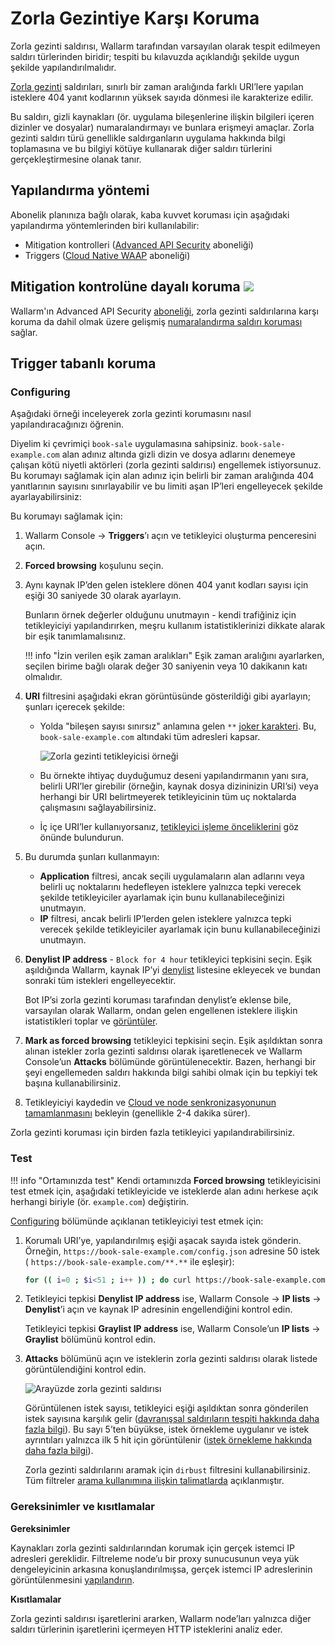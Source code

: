 # Zorla Gezintiye Karşı Koruma

Zorla gezinti saldırısı, Wallarm tarafından varsayılan olarak tespit edilmeyen saldırı türlerinden biridir; tespiti bu kılavuzda açıklandığı şekilde uygun şekilde yapılandırılmalıdır.

[Zorla gezinti](../../attacks-vulns-list.md#forced-browsing) saldırıları, sınırlı bir zaman aralığında farklı URI’lere yapılan isteklere 404 yanıt kodlarının yüksek sayıda dönmesi ile karakterize edilir.
    
Bu saldırı, gizli kaynakları (ör. uygulama bileşenlerine ilişkin bilgileri içeren dizinler ve dosyalar) numaralandırmayı ve bunlara erişmeyi amaçlar. Zorla gezinti saldırı türü genellikle saldırganların uygulama hakkında bilgi toplamasına ve bu bilgiyi kötüye kullanarak diğer saldırı türlerini gerçekleştirmesine olanak tanır.

## Yapılandırma yöntemi

Abonelik planınıza bağlı olarak, kaba kuvvet koruması için aşağıdaki yapılandırma yöntemlerinden biri kullanılabilir:

* Mitigation kontrolleri ([Advanced API Security](../../about-wallarm/subscription-plans.md#core-subscription-plans) aboneliği)
* Triggers ([Cloud Native WAAP](../../about-wallarm/subscription-plans.md#core-subscription-plans) aboneliği)

## Mitigation kontrolüne dayalı koruma <a href="../../../about-wallarm/subscription-plans/#core-subscription-plans"><img src="../../../images/api-security-tag.svg" style="border: none;"></a>

Wallarm'ın Advanced API Security [aboneliği](../../about-wallarm/subscription-plans.md#core-subscription-plans), zorla gezinti saldırılarına karşı koruma da dahil olmak üzere gelişmiş [numaralandırma saldırı koruması](../../api-protection/enumeration-attack-protection.md) sağlar.

## Trigger tabanlı koruma

### Configuring

Aşağıdaki örneği inceleyerek zorla gezinti korumasını nasıl yapılandıracağınızı öğrenin.

Diyelim ki çevrimiçi `book-sale` uygulamasına sahipsiniz. `book-sale-example.com` alan adınız altında gizli dizin ve dosya adlarını denemeye çalışan kötü niyetli aktörleri (zorla gezinti saldırısı) engellemek istiyorsunuz. Bu korumayı sağlamak için alan adınız için belirli bir zaman aralığında 404 yanıtlarının sayısını sınırlayabilir ve bu limiti aşan IP’leri engelleyecek şekilde ayarlayabilirsiniz:

Bu korumayı sağlamak için:

1. Wallarm Console → **Triggers**’ı açın ve tetikleyici oluşturma penceresini açın.
1. **Forced browsing** koşulunu seçin.
1. Aynı kaynak IP’den gelen isteklere dönen 404 yanıt kodları sayısı için eşiği 30 saniyede 30 olarak ayarlayın.

    Bunların örnek değerler olduğunu unutmayın - kendi trafiğiniz için tetikleyiciyi yapılandırırken, meşru kullanım istatistiklerinizi dikkate alarak bir eşik tanımlamalısınız.
    
    !!! info "İzin verilen eşik zaman aralıkları"
        Eşik zaman aralığını ayarlarken, seçilen birime bağlı olarak değer 30 saniyenin veya 10 dakikanın katı olmalıdır.

1. **URI** filtresini aşağıdaki ekran görüntüsünde gösterildiği gibi ayarlayın; şunları içerecek şekilde:

    * Yolda "bileşen sayısı sınırsız" anlamına gelen `**` [joker karakteri](../../user-guides/rules/rules.md#using-wildcards). Bu, `book-sale-example.com` altındaki tüm adresleri kapsar.

        ![Zorla gezinti tetikleyicisi örneği](../../images/user-guides/triggers/trigger-example5-4.8.png)

    * Bu örnekte ihtiyaç duyduğumuz deseni yapılandırmanın yanı sıra, belirli URI’ler girebilir (örneğin, kaynak dosya dizininizin URI’si) veya herhangi bir URI belirtmeyerek tetikleyicinin tüm uç noktalarda çalışmasını sağlayabilirsiniz.
    * İç içe URI’ler kullanıyorsanız, [tetikleyici işleme önceliklerini](../../user-guides/triggers/triggers.md#trigger-processing-priorities) göz önünde bulundurun.

1. Bu durumda şunları kullanmayın: 

    * **Application** filtresi, ancak seçili uygulamaların alan adlarını veya belirli uç noktalarını hedefleyen isteklere yalnızca tepki verecek şekilde tetikleyiciler ayarlamak için bunu kullanabileceğinizi unutmayın.
    * **IP** filtresi, ancak belirli IP’lerden gelen isteklere yalnızca tepki verecek şekilde tetikleyiciler ayarlamak için bunu kullanabileceğinizi unutmayın.

1. **Denylist IP address** - `Block for 4 hour` tetikleyici tepkisini seçin. Eşik aşıldığında Wallarm, kaynak IP’yi [denylist](../../user-guides/ip-lists/overview.md) listesine ekleyecek ve bundan sonraki tüm istekleri engelleyecektir.

    Bot IP’si zorla gezinti koruması tarafından denylist’e eklense bile, varsayılan olarak Wallarm, ondan gelen engellenen isteklere ilişkin istatistikleri toplar ve [görüntüler](../../user-guides/ip-lists/overview.md#requests-from-denylisted-ips).

1. **Mark as forced browsing** tetikleyici tepkisini seçin. Eşik aşıldıktan sonra alınan istekler zorla gezinti saldırısı olarak işaretlenecek ve Wallarm Console’un **Attacks** bölümünde görüntülenecektir. Bazen, herhangi bir şeyi engellemeden saldırı hakkında bilgi sahibi olmak için bu tepkiyi tek başına kullanabilirsiniz.
1. Tetikleyiciyi kaydedin ve [Cloud ve node senkronizasyonunun tamamlanmasını](../configure-cloud-node-synchronization-en.md) bekleyin (genellikle 2-4 dakika sürer).

Zorla gezinti koruması için birden fazla tetikleyici yapılandırabilirsiniz.

### Test

!!! info "Ortamınızda test"
    Kendi ortamınızda **Forced browsing** tetikleyicisini test etmek için, aşağıdaki tetikleyicide ve isteklerde alan adını herkese açık herhangi biriyle (ör. `example.com`) değiştirin.

[Configuring](#configuring) bölümünde açıklanan tetikleyiciyi test etmek için:

1. Korumalı URI’ye, yapılandırılmış eşiği aşacak sayıda istek gönderin. Örneğin, `https://book-sale-example.com/config.json` adresine 50 istek ( `https://book-sale-example.com/**.**` ile eşleşir):

    ```bash
    for (( i=0 ; $i<51 ; i++ )) ; do curl https://book-sale-example.com/config.json ; done
    ```
2. Tetikleyici tepkisi **Denylist IP address** ise, Wallarm Console → **IP lists** → **Denylist**’i açın ve kaynak IP adresinin engellendiğini kontrol edin.

    Tetikleyici tepkisi **Graylist IP address** ise, Wallarm Console’un **IP lists** → **Graylist** bölümünü kontrol edin.
3. **Attacks** bölümünü açın ve isteklerin zorla gezinti saldırısı olarak listede görüntülendiğini kontrol edin.

    ![Arayüzde zorla gezinti saldırısı](../../images/user-guides/events/forced-browsing-attack.png)

    Görüntülenen istek sayısı, tetikleyici eşiği aşıldıktan sonra gönderilen istek sayısına karşılık gelir ([davranışsal saldırıların tespiti hakkında daha fazla bilgi](../../attacks-vulns-list.md#attack-types)). Bu sayı 5’ten büyükse, istek örnekleme uygulanır ve istek ayrıntıları yalnızca ilk 5 hit için görüntülenir ([istek örnekleme hakkında daha fazla bilgi](../../user-guides/events/grouping-sampling.md#sampling-of-hits)).

    Zorla gezinti saldırılarını aramak için `dirbust` filtresini kullanabilirsiniz. Tüm filtreler [arama kullanımına ilişkin talimatlarda](../../user-guides/search-and-filters/use-search.md) açıklanmıştır.

### Gereksinimler ve kısıtlamalar

**Gereksinimler**

Kaynakları zorla gezinti saldırılarından korumak için gerçek istemci IP adresleri gereklidir. Filtreleme node’u bir proxy sunucusunun veya yük dengeleyicinin arkasına konuşlandırılmışsa, gerçek istemci IP adreslerinin görüntülenmesini [yapılandırın](../using-proxy-or-balancer-en.md).

**Kısıtlamalar**

Zorla gezinti saldırısı işaretlerini ararken, Wallarm node’ları yalnızca diğer saldırı türlerinin işaretlerini içermeyen HTTP isteklerini analiz eder.